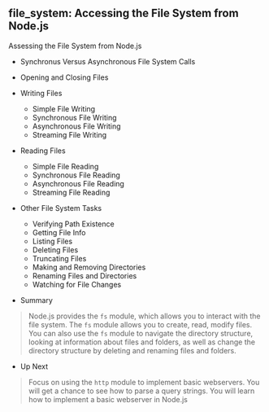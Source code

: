 ## file_system: Accessing the File System from Node.js

Assessing the File System from Node.js
 
- Synchronus Versus Asynchronous File System Calls
	
- Opening and Closing Files

- Writing Files
  - Simple File Writing
  - Synchronous File Writing
  - Asynchronous File Writing
  - Streaming File Writing

- Reading Files
  - Simple File Reading
  - Synchronous File Reading 
  - Asynchronous File Reading
  - Streaming File Reading
	
- Other File System Tasks
  - Verifying Path Existence
  - Getting File Info
  - Listing Files
  - Deleting Files
  - Truncating Files
  - Making and Removing Directories
  - Renaming Files and Directories
  - Watching for File Changes

- Summary
> Node.js provides the `fs` module, which allows you to interact with the file system. 
> The `fs` module allows you to create, read, modify files. You can also use the `fs`
> module to navigate the directory structure, looking at information about files and
> folders, as well as change the directory structure by deleting and renaming files
> and folders.

- Up Next
> Focus on using the `http` module to implement basic webservers. You will get a chance
> to see how to parse a query strings. You will learn how to implement a basic webserver
> in Node.js

